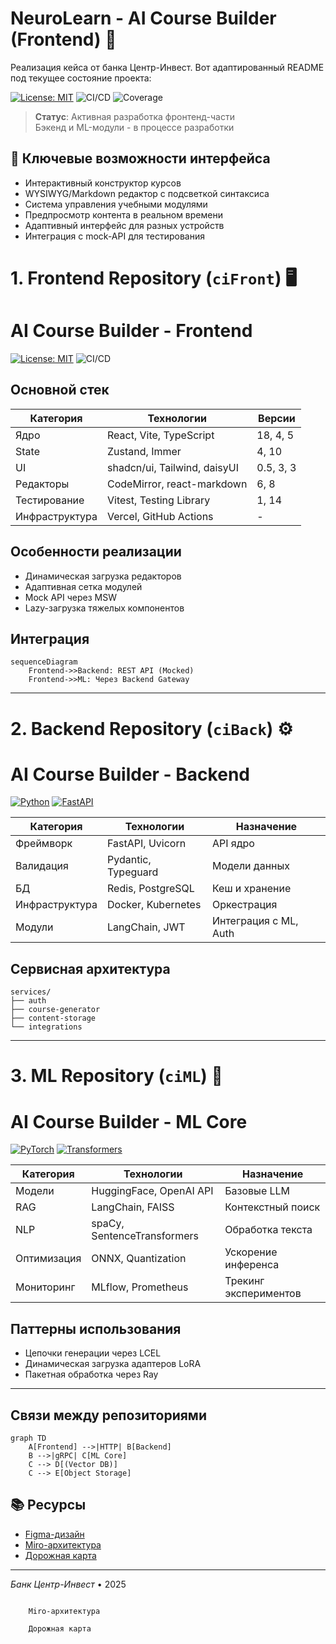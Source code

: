 # NeuroLearn - AI Course Builder (Frontend) 🎨
Реализация кейса от банка Центр-Инвест.
Вот адаптированный README под текущее состояние проекта:

[![License: MIT](https://img.shields.io/badge/License-MIT-yellow.svg)](https://opensource.org/licenses/MIT)
![CI/CD](https://github.com/NeuroFlexDev/ciFront/actions/workflows/deploy.yml/badge.svg)
![Coverage](https://img.shields.io/badge/coverage-75%25-orange)

> **Статус**: Активная разработка фронтенд-части  
> Бэкенд и ML-модули - в процессе разработки

## 🌟 Ключевые возможности интерфейса

- Интерактивный конструктор курсов
- WYSIWYG/Markdown редактор с подсветкой синтаксиса
- Система управления учебными модулями
- Предпросмотр контента в реальном времени
- Адаптивный интерфейс для разных устройств
- Интеграция с mock-API для тестирования

# 1. Frontend Repository (`ciFront`) 🖥️

# AI Course Builder - Frontend

[![License: MIT](https://img.shields.io/badge/License-MIT-yellow.svg)](https://opensource.org/licenses/MIT)
![CI/CD](https://github.com/NeuroFlexDev/ciFront/actions/workflows/deploy.yml/badge.svg)

## Основной стек

| Категория       | Технологии                          | Версии    |
|-----------------|-------------------------------------|-----------|
| Ядро            | React, Vite, TypeScript             | 18, 4, 5  |
| State           | Zustand, Immer                      | 4, 10     |
| UI              | shadcn/ui, Tailwind, daisyUI        | 0.5, 3, 3 |
| Редакторы       | CodeMirror, react-markdown          | 6, 8      |
| Тестирование    | Vitest, Testing Library             | 1, 14     |
| Инфраструктура  | Vercel, GitHub Actions              | -         |

## Особенности реализации
- Динамическая загрузка редакторов
- Адаптивная сетка модулей
- Mock API через MSW
- Lazy-загрузка тяжелых компонентов

## Интеграция
```mermaid
sequenceDiagram
    Frontend->>Backend: REST API (Mocked)
    Frontend->>ML: Через Backend Gateway
```

---

# 2. Backend Repository (`ciBack`) ⚙️

# AI Course Builder - Backend

[![Python](https://img.shields.io/badge/Python-3.10%2B-blue)](https://python.org)
[![FastAPI](https://img.shields.io/badge/FastAPI-0.103%2B-green)](https://fastapi.tiangolo.com)

| Категория       | Технологии                          | Назначение                  |
|-----------------|-------------------------------------|-----------------------------|
| Фреймворк       | FastAPI, Uvicorn                    | API ядро                    |
| Валидация       | Pydantic, Typeguard                 | Модели данных               |
| БД              | Redis, PostgreSQL                   | Кеш и хранение              |
| Инфраструктура  | Docker, Kubernetes                  | Оркестрация                 |
| Модули          | LangChain, JWT                      | Интеграция с ML, Auth       |

## Сервисная архитектура
```
services/
├── auth
├── course-generator
├── content-storage
└── integrations
```

---

# 3. ML Repository (`ciML`) 🧠

# AI Course Builder - ML Core

[![PyTorch](https://img.shields.io/badge/PyTorch-2.1%2B-red)](https://pytorch.org)
[![Transformers](https://img.shields.io/badge/🤗%20Transformers-4.35%2B-yellow)](https://huggingface.co)


| Категория       | Технологии                          | Назначение                  |
|-----------------|-------------------------------------|-----------------------------|
| Модели          | HuggingFace, OpenAI API             | Базовые LLM                 |
| RAG             | LangChain, FAISS                    | Контекстный поиск           |
| NLP             | spaCy, SentenceTransformers         | Обработка текста            |
| Оптимизация     | ONNX, Quantization                  | Ускорение инференса         |
| Мониторинг      | MLflow, Prometheus                  | Трекинг экспериментов       |

## Паттерны использования
- Цепочки генерации через LCEL
- Динамическая загрузка адаптеров LoRA
- Пакетная обработка через Ray

---

## Связи между репозиториями

```mermaid
graph TD
    A[Frontend] -->|HTTP| B[Backend]
    B -->|gRPC| C[ML Core]
    C --> D[(Vector DB)]
    C --> E[Object Storage]
```
## 📚 Ресурсы

- [Figma-дизайн](https://www.figma.com/...)
- [Miro-архитектура](https://miro.com/...)
- [Дорожная карта](/ROADMAP.md)

---
*Банк Центр-Инвест* • 2025
```

    Miro-архитектура

    Дорожная карта
